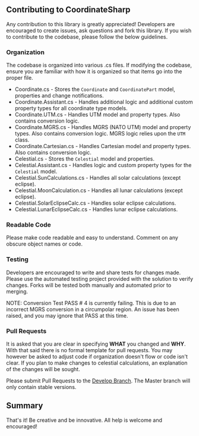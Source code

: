 ## Contributing to CoordinateSharp
Any contribution to this library is greatly appreciated! Developers are encouraged to create issues, ask questions and fork this library. 
If you wish to contribute to the codebase, please follow the below guidelines. 

### Organization

The codebase is organized into various .cs files. If modifying the codebase, ensure you are familiar with how it is organized so that
items go into the proper file. 

* Coordinate.cs - Stores the `Coordinate` and `CoordinatePart` model, properties and change notifications.
* Coordinate.Assistant.cs - Handles additional logic and additional custom property types for all coordinate type models.
* Coordinate.UTM.cs - Handles UTM model and property types. Also contains conversion logic.
* Coordinate.MGRS.cs - Handles MGRS (NATO UTM) model and property types. Also contains conversion logic. MGRS logic relies upon the `UTM` class.
* Coordinate.Cartesian.cs - Handles Cartesian model and property types. Also contains conversion logic.
* Celestial.cs - Stores the `Celestial` model and properties.
* Celestial.Assistant.cs - Handles logic and custom property types for the `Celestial` model.
* Celestial.SunCalculations.cs - Handles all solar calculations (except eclipse).
* Celestial.MoonCalculation.cs - Handles all lunar calculations (except eclipse).
* Celestial.SolarEclipseCalc.cs - Handles solar eclipse calculations.
* Celestial.LunarEclipseCalc.cs - Handles lunar eclipse calculations.

### Readable Code

Please make code readable and easy to understand. Comment on any obscure object names or code.

### Testing

Developers are encouraged to write and share tests for changes made. Please use the automated testing project provided with the solution to verify changes. Forks will be tested both manually and automated prior to merging.

NOTE: Conversion Test PASS # 4 is currently failing. This is due to an incorrect MGRS conversion in a circumpolar region. An issue has been raised, and you may ignore that PASS at this time.

### Pull Requests

It is asked that you are clear in specifying **WHAT** you changed and **WHY**. With that said there is no formal template for pull requests.
You may however be asked to adjust code if organization doesn't flow or code isn't clear. If you plan to make changes to celestial calculations,
an explanation of the changes will be sought.

Please submit Pull Requests to the [Develop Branch](https://github.com/Tronald/CoordinateSharp/tree/Develop). The Master branch will only contain stable versions.

## Summary

That's it! Be creative and be innovative. All help is welcome and encouraged!
